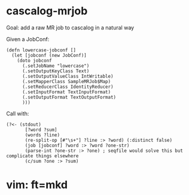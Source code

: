 # cascalog-mrjob

Goal: add a raw MR job to cascalog in a natural way

Given a JobConf:

    (defn lowercase-jobconf []
      (let [jobconf (new JobConf)]
        (doto jobconf 
          (.setJobName "lowercase")
          (.setOutputKeyClass Text)
          (.setOutputValueClass IntWritable)
          (.setMapperClass SampleMRJob$Map)
          (.setReducerClass IdentityReducer)
          (.setInputFormat TextInputFormat)
          (.setOutputFormat TextOutputFormat)
          )))

Call with:

    (?<- (stdout)  
           [?word ?sum] 
           (words ?line) 
           (re-split-op [#"\s+"] ?line :> ?word) (:distinct false)
           (job [jobconf] ?word :> ?word ?one-str)
           (parse-int ?one-str :> ?one) ; seqfile would solve this but complicate things elsewhere
           (c/sum ?one :> ?sum)

# vim: ft=mkd
